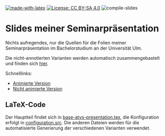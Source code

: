 [![made-with-latex](https://img.shields.io/badge/Made%20with-LaTeX-1f425f.svg)](https://www.latex-project.org/)  [![License: CC BY-SA 4.0](https://img.shields.io/badge/License-CC%20BY--SA%204.0-lightgrey.svg)](http://creativecommons.org/licenses/by-sa/4.0/) ![compile-slides](https://github.com/EagleoutIce/slides-rtds-trusting-trust/workflows/compile-slides/badge.svg)

# Slides meiner Seminarpräsentation

Nichts aufregendes, nur die Quellen für die Folien meiner Seminarpräsentation im Bachelorstudium an der Universität Ulm.

Die nicht-annotierten Varianten werden automatisch zusammengebastelt und finden sich [hier](https://github.com/EagleoutIce/slides-rtds-trusting-trust/tree/gh-pages).

Schnelllinks:

* [Animierte Version](https://media.githubusercontent.com/media/EagleoutIce/slides-rtds-trusting-trust/gh-pages/noannot-atvs-presentation.pdf)
* [Nicht animierte Version](https://media.githubusercontent.com/media/EagleoutIce/slides-rtds-trusting-trust/gh-pages/noanim-noannot-atvs-presentation.pdf)

## LaTeX-Code

Der Hauptteil findet sich in [base-atvs-presentation.tex](base-atvs-presentation.tex), die Konfiguration erfolgt in [configuration.src](configuration.src).
Die anderen Dateien werden für die automatisierte Generierung der verschiedenen Varianten verwendet.
